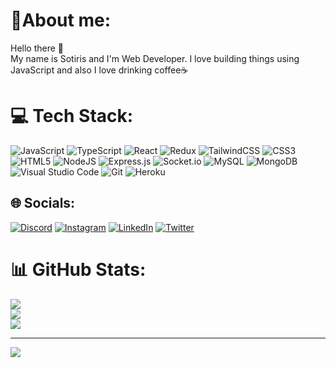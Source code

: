 # 🧍About me:
Hello there 👋</br>
My name is Sotiris and I'm Web Developer. I love building things using JavaScript and also I love drinking coffee☕

# 💻 Tech Stack:
![JavaScript](https://img.shields.io/badge/javascript-%23F0DB4F.svg?style=for-the-badge&logo=javascript&logoColor=grey) 
![TypeScript](https://img.shields.io/badge/typescript-%23007ACC.svg?style=for-the-badge&logo=typescript&logoColor=white)
![React](https://img.shields.io/badge/react-%2320232a.svg?style=for-the-badge&logo=react&logoColor=%2361DAFB) 
![Redux](https://img.shields.io/badge/redux-%23593d88.svg?style=for-the-badge&logo=redux&logoColor=white) 
![TailwindCSS](https://img.shields.io/badge/tailwindcss-%2338B2AC.svg?style=for-the-badge&logo=tailwind-css&logoColor=white) 
![CSS3](https://img.shields.io/badge/css3-%231572B6.svg?style=for-the-badge&logo=css3&logoColor=white) 
![HTML5](https://img.shields.io/badge/html5-%23E34F26.svg?style=for-the-badge&logo=html5&logoColor=white)
![NodeJS](https://img.shields.io/badge/node.js-6DA55F?style=for-the-badge&logo=node.js&logoColor=white) 
![Express.js](https://img.shields.io/badge/express.js-%23404d59.svg?style=for-the-badge&logo=express&logoColor=%2361DAFB) 
![Socket.io](https://img.shields.io/badge/Socket.io-black?style=for-the-badge&logo=socket.io&badgeColor=010101) 
![MySQL](https://img.shields.io/badge/mysql-%2300758F.svg?style=for-the-badge&logo=mysql&logoColor=white) 
![MongoDB](https://img.shields.io/badge/MongoDB-%234ea94b.svg?style=for-the-badge&logo=mongodb&logoColor=white)
![Visual Studio Code](https://img.shields.io/badge/VS%20Code-%230078d7.svg?style=for-the-badge&logo=visualstudiocode&logoColor=white)
![Git](https://img.shields.io/badge/git-%23F1502F.svg?style=for-the-badge&logo=git&logoColor=%23F7DF1E)
![Heroku](https://img.shields.io/badge/heroku-%23430098.svg?style=for-the-badge&logo=heroku&logoColor=white) 

## 🌐 Socials:
[![Discord](https://img.shields.io/badge/Discord-%237289da.svg?logo=Discord&logoColor=white)](https://discordapp.com/users/280494736714760192) 
[![Instagram](https://img.shields.io/badge/Instagram-%23E4405F.svg?logo=Instagram&logoColor=white)](https://instagram.com/swthrhsmp) 
[![LinkedIn](https://img.shields.io/badge/LinkedIn-%230077B5.svg?logo=linkedin&logoColor=white)](https://linkedin.com/in/swthrhsmp)
[![Twitter](https://img.shields.io/badge/Twitter-%230077B5.svg?logo=twitter&logoColor=white)](https://twitter.com/swthrhsmp)



# 📊 GitHub Stats:
![](https://github-readme-stats.vercel.app/api?username=sotirismp&theme=dark&hide_border=false&include_all_commits=false&count_private=false)<br/>
![](https://github-readme-streak-stats.herokuapp.com/?user=sotirismp&theme=dark&hide_border=false)<br/>
![](https://github-readme-stats.vercel.app/api/top-langs/?username=sotirismp&theme=dark&hide_border=false&include_all_commits=false&count_private=false&layout=compact)

---
[![](https://visitcount.itsvg.in/api?id=sotirismp&icon=0&color=0)](https://visitcount.itsvg.in)

